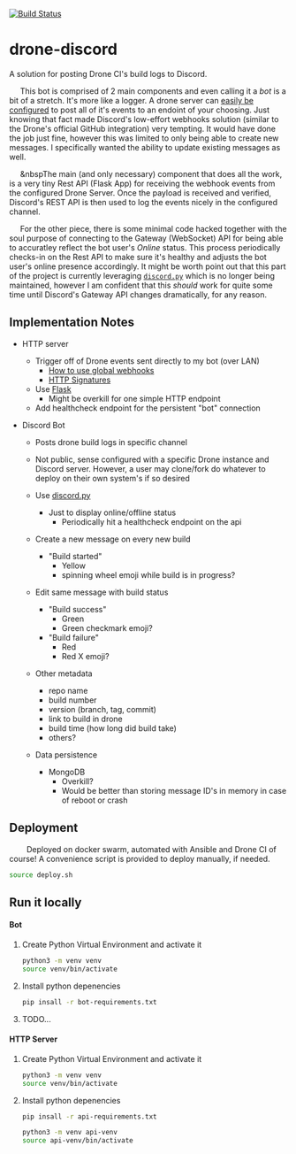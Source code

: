 [![Build Status](https://drone.kiwi-labs.net/api/badges/Diesel-Net/drone-discord/status.svg)](https://drone.kiwi-labs.net/Diesel-Net/drone-discord)

# drone-discord
A solution for posting Drone CI's build logs to Discord. 

&nbsp;&nbsp;&nbsp;&nbsp;&nbsp;This bot is comprised of 2 main components and even calling it a _bot_ is a bit of a stretch. It's more like a logger. A drone server can [easily be configured](https://discourse.drone.io/t/how-to-use-global-webhooks/3755) to post all of it's events to an endoint of your choosing. Just knowing that fact made Discord's low-effort webhooks solution (similar to the Drone's official GitHub integration) very tempting. It 
 would have done the job just fine, however this was limited to only being able to create new messages. I specifically wanted the ability to update existing messages as well.

&nbsp;&nbsp;&nbsp;&nbsp;&nbsp;&nbspThe main (and only necessary) component that does all the work, is a very tiny Rest API (Flask App) for receiving the webhook events from the configured Drone Server. Once the payload is received and verified, Discord's REST API is then used to log the events nicely in the configured channel.

&nbsp;&nbsp;&nbsp;&nbsp;&nbsp;For the other piece, there is some minimal code hacked together with the soul purpose of connecting to the Gateway (WebSocket) API for being able to accuratley reflect the bot user's _Online_ status. This process periodically checks-in on the Rest API to make sure it's healthy and adjusts the bot user's online presence accordingly.
It might be worth point out that this part of the project is currently leveraging [`discord.py`](https://pypi.org/project/discord.py/) which is no longer being maintained, however I am confident that this _should_ work for quite some time until Discord's Gateway API changes dramatically, for any reason.



## Implementation Notes

- HTTP server
  - Trigger off of Drone events sent directly to my bot (over LAN)
    - [How to use global webhooks](https://discourse.drone.io/t/how-to-use-global-webhooks/3755)
    - [HTTP Signatures](https://datatracker.ietf.org/doc/html/draft-cavage-http-signatures-10)
  - Use [Flask](https://flask.palletsprojects.com/en/2.0.x/)
    - Might be overkill for one simple HTTP endpoint
  - Add healthcheck endpoint for the persistent "bot" connection

- Discord Bot
  - Posts drone build logs in specific channel
  - Not public, sense configured with a specific Drone instance and Discord server. However, a user may clone/fork do whatever to deploy on their own system's if so desired
  - Use [discord.py](https://pypi.org/project/discord.py/)
    - Just to display online/offline status
      - Periodically hit a healthcheck endpoint on the api

  - Create a new message on every new build
    - "Build started"
      - Yellow
      - spinning wheel emoji while build is in progress?

  - Edit same message with build status
    - "Build success"
      - Green
      - Green checkmark emoji?
    - "Build failure"
      - Red
      - Red X emoji?

  - Other metadata
    - repo name
    - build number
    - version (branch, tag, commit)
    - link to build in drone
    - build time (how long did build take)
    - others?

  - Data persistence
    - MongoDB
      - Overkill?
      - Would be better than storing message ID's in memory in case of reboot or crash



## Deployment
&nbsp;&nbsp;&nbsp;&nbsp;&nbsp;&nbsp;&nbsp;&nbsp;Deployed on docker swarm, automated with Ansible and Drone CI of course! A convenience script is provided to deploy manually, if needed.
```bash
source deploy.sh
```



## Run it locally

#### Bot
1. Create Python Virtual Environment and activate it
   ```bash
   python3 -m venv venv
   source venv/bin/activate
   ```

2. Install python depenencies
   ```bash
   pip insall -r bot-requirements.txt
   ```

3. TODO...

#### HTTP Server

1. Create Python Virtual Environment and activate it
   ```bash
   python3 -m venv venv
   source venv/bin/activate
   ```

2. Install python depenencies
   ```bash
   pip insall -r api-requirements.txt
   ```
   ```bash
   python3 -m venv api-venv
   source api-venv/bin/activate
   
   ```
